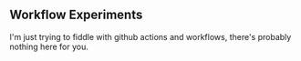 ## Workflow Experiments

I'm just trying to fiddle with github actions and workflows,
there's probably nothing here for you.
